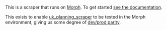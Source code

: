This is a scraper that runs on [Morph](https://morph.io). To get started [see the documentation](https://morph.io/documentation).

This exists to enable [uk_planning_scraper](https://github.com/adrianshort/uk_planning_scraper) to be tested in the Morph environment, giving us some degree of [dev/prod parity](https://12factor.net/dev-prod-parity).